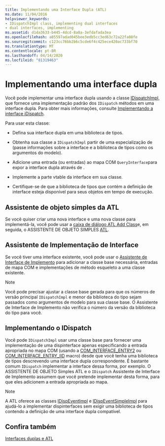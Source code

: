 ```yaml
---
title: Implementando uma Interface Dupla (ATL)
ms.date: 11/04/2016
helpviewer_keywords:
- IDispatchImpl class, implementing dual interfaces
- dual interfaces, implementing
ms.assetid: d1da3633-b445-4dcd-8a0a-3efdafada3ea
ms.openlocfilehash: a85597adad045bee3edb5cc3ed63c72a22fa08fe
ms.sourcegitcommit: c123cc76bb2b6c5cde6f4c425ece420ac733bf70
ms.translationtype: MT
ms.contentlocale: pt-BR
ms.lasthandoff: 04/14/2020
ms.locfileid: "81319463"
---
```

# <a name="implementing-a-dual-interface"></a>Implementando uma interface dupla

Você pode implementar uma interface dupla usando a classe [IDispatchImpl,](../atl/reference/idispatchimpl-class.md) que fornece uma implementação padrão dos `IDispatch` métodos em uma interface dupla. Para obter mais informações, consulte [Implementando a interface iDispatch](/previous-versions/windows/desktop/automat/implementing-the-idispatch-interface).

Para usar esta classe:

- Defina sua interface dupla em uma biblioteca de tipos.

- Obtenha sua classe a `IDispatchImpl` partir de uma especialização de (passe informações sobre a interface e a biblioteca de tipos como os argumentos do modelo).

- Adicione uma entrada (ou entradas) ao mapa COM `QueryInterface`para expor a interface dupla através de .

- Implemente a parte vtable da interface em sua classe.

- Certifique-se de que a biblioteca de tipos que contém a definição de interface esteja disponível para seus objetos em tempo de execução.

## <a name="atl-simple-object-wizard"></a>Assistente de objeto simples da ATL

Se você quiser criar uma nova interface e uma nova classe para implementá-la, você pode usar a [caixa de diálogo ATL Add Class](../ide/add-class-dialog-box.md)e, em seguida, o ASSISTENTE DE OBJETO SIMPLES [ATL](../atl/reference/atl-simple-object-wizard.md).

## <a name="implement-interface-wizard"></a>Assistente de Implementação de Interface

Se você tiver uma interface existente, você pode usar o [Assistente de Interface de Implemento](../atl/reference/adding-a-new-interface-in-an-atl-project.md) para adicionar a classe base necessária, entradas de mapa COM e implementações de método esqueleto a uma classe existente.

> [!NOTE]
> Você pode precisar ajustar a classe base gerada para que os números de versão principal `IDispatchImpl` e menor da biblioteca do tipo sejam passados como argumentos de modelo para sua classe base. O Assistente de Interface de Implemento não verifica o número da versão da biblioteca do tipo para você.

## <a name="implementing-idispatch"></a>Implementando o IDispatch

Você pode `IDispatchImpl` usar uma classe base para fornecer uma implementação de uma dispinterface apenas especificando a entrada apropriada no mapa COM (usando a [COM_INTERFACE_ENTRY2](reference/com-interface-entry-macros.md#com_interface_entry2) ou [COM_INTERFACE_ENTRY_IID](reference/com-interface-entry-macros.md#com_interface_entry_iid) macro) desde que você tenha uma biblioteca de tipos descrevendo uma interface dupla correspondente. É bastante comum `IDispatch` implementar a interface dessa forma, por exemplo. O ASSISTENTE DE OBJETO Simples ATL e o `IDispatch` Assistente de Interface de Implemento assumem que você pretende implementar desta forma, para que eles adicionem a entrada apropriada ao mapa.

> [!NOTE]
> A ATL oferece as classes [IDispEventImpl](../atl/reference/idispeventimpl-class.md) e [IDispEventSimpleImpl](../atl/reference/idispeventsimpleimpl-class.md) para ajudá-lo a implementar dispinterfaces sem exigir uma biblioteca de tipos contendo a definição de uma interface dupla compatível.

## <a name="see-also"></a>Confira também

[Interfaces duplas e ATL](../atl/dual-interfaces-and-atl.md)
